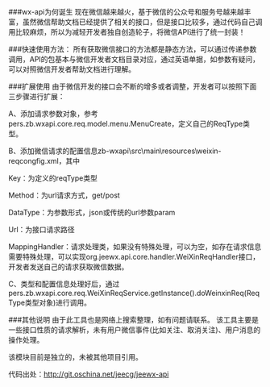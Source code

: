 ###wx-api为何诞生
现在微信越来越火，基于微信的公众号和服务号越来越丰富，虽然微信帮助文档已经提供了相关的接口，但是接口比较多，通过代码自己调用比较麻烦，所以为减轻开发者独自创造轮子，将微信API进行了统一封装！

###快速使用方法：
所有获取微信接口的方法都是静态方法，可以通过传递参数调用，API的包基本与微信开发者文档目录对应，通过英语单据，如参数有疑问，可以对照微信开发者帮助文档进行理解。

###扩展使用
由于微信开发的接口会不断的增多或者调整，开发者可以按照下面三步骤进行扩展：

A、添加请求参数对象，参考pers.zb.wxapi.core.req.model.menu.MenuCreate，定义自己的ReqType类型。

B、添加微信请求的配置信息zb-wxapi\src\main\resources\weixin-reqcongfig.xml，其中

Key：为定义的reqType类型

Method：为url请求方式，get/post

DataType：为参数形式，json或传统的url参数param

Url：为接口请求路径

MappingHandler：请求处理类，如果没有特殊处理，可以为空，如存在请求信息需要特殊处理，可以实现org.jeewx.api.core.handler.WeiXinReqHandler接口，开发者发送自己的请求获取微信数据。

C、类型和配置信息处理好后，通过
pers.zb.wxapi.core.req.WeiXinReqService.getInstance().doWeinxinReq(ReqType类型对象)进行调用。

###其他说明
由于此工具也是网络上搜索整理，如有问题请联系。
该工具主要是一些接口性质的请求解析，未有用户微信事件(比如关注、取消关注)、用户消息的操作处理。

该模块目前是独立的，未被其他项目引用。

代码出处：http://git.oschina.net/jeecg/jeewx-api
